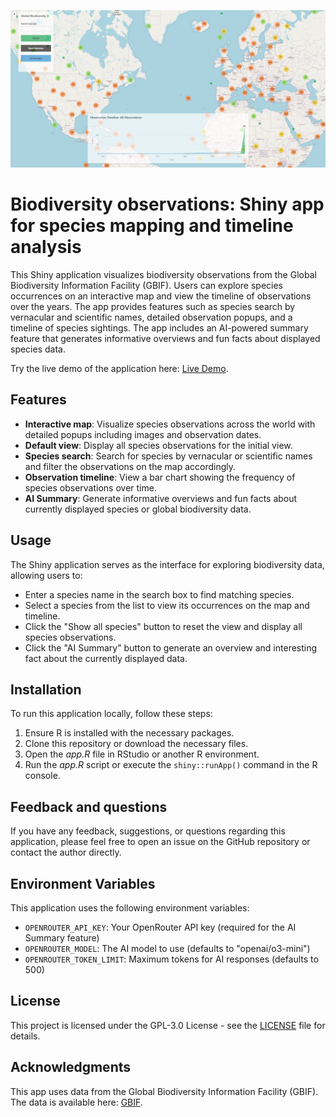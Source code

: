 ![Screenshot](preview.png)

# Biodiversity observations: Shiny app for species mapping and timeline analysis
This Shiny application visualizes biodiversity observations from the Global Biodiversity Information Facility (GBIF). Users can explore species occurrences on an interactive map and view the timeline of observations over the years. The app provides features such as species search by vernacular and scientific names, detailed observation popups, and a timeline of species sightings. The app includes an AI-powered summary feature that generates informative overviews and fun facts about displayed species data.

Try the live demo of the application here: [Live Demo](https://pmarcowski.shinyapps.io/global-biodiversity/).

## Features
- **Interactive map**: Visualize species observations across the world with detailed popups including images and observation dates.
- **Default view**: Display all species observations for the initial view.
- **Species search**: Search for species by vernacular or scientific names and filter the observations on the map accordingly.
- **Observation timeline**: View a bar chart showing the frequency of species observations over time.
- **AI Summary**: Generate informative overviews and fun facts about currently displayed species or global biodiversity data.

## Usage
The Shiny application serves as the interface for exploring biodiversity data, allowing users to:
- Enter a species name in the search box to find matching species.
- Select a species from the list to view its occurrences on the map and timeline.
- Click the "Show all species" button to reset the view and display all species observations.
- Click the "AI Summary" button to generate an overview and interesting fact about the currently displayed data.

## Installation
To run this application locally, follow these steps:
1. Ensure R is installed with the necessary packages.
2. Clone this repository or download the necessary files.
3. Open the *app.R* file in RStudio or another R environment.
4. Run the *app.R* script or execute the `shiny::runApp()` command in the R console.

## Feedback and questions
If you have any feedback, suggestions, or questions regarding this application, please feel free to open an issue on the GitHub repository or contact the author directly.

## Environment Variables
This application uses the following environment variables:

- `OPENROUTER_API_KEY`: Your OpenRouter API key (required for the AI Summary feature)
- `OPENROUTER_MODEL`: The AI model to use (defaults to "openai/o3-mini")
- `OPENROUTER_TOKEN_LIMIT`: Maximum tokens for AI responses (defaults to 500)

## License
This project is licensed under the GPL-3.0 License - see the [LICENSE](LICENSE) file for details.

## Acknowledgments
This app uses data from the Global Biodiversity Information Facility (GBIF). The data is available here: [GBIF](https://www.gbif.org/occurrence/search?dataset_key=8a863029-f435-446a-821e-275f4f641165).
